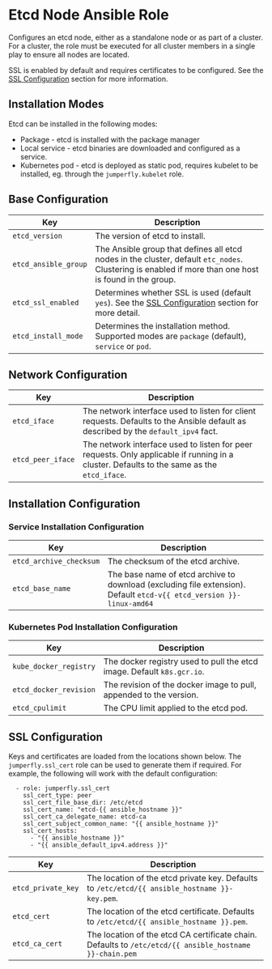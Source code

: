 # Etcd Node Ansible Role
Configures an etcd node, either as a standalone node or as part of a cluster.
For a cluster, the role must be executed for all cluster members in a single play to ensure all nodes are located.

SSL is enabled by default and requires certificates to be configured.
See the [SSL Configuration](#ssl-configuration) section for more information.

## Installation Modes
Etcd can be installed in the following modes:
* Package - etcd is installed with the package manager
* Local service - etcd binaries are downloaded and configured as a service.
* Kubernetes pod - etcd is deployed as static pod, requires kubelet to be installed, eg. through the  ``jumperfly.kubelet`` role.

## Base Configuration
| Key | Description |
|-----|-------------|
| ``etcd_version``       | The version of etcd to install. |
| ``etcd_ansible_group`` | The Ansible group that defines all etcd nodes in the cluster, default ``etc_nodes``. Clustering is enabled if more than one host is found in the group. |
| ``etcd_ssl_enabled``   | Determines whether SSL is used (default ``yes``). See the [SSL Configuration](#ssl-configuration) section for more detail. |
| ``etcd_install_mode``  | Determines the installation method. Supported modes are ``package`` (default), ``service`` or ``pod``. |

## Network Configuration
| Key | Description |
|-----|-------------|
| ``etcd_iface``      | The network interface used to listen for client requests. Defaults to the Ansible default as described by the ``default_ipv4`` fact. |
| ``etcd_peer_iface`` | The network interface used to listen for peer requests. Only applicable if running in a cluster. Defaults to the same as the ``etcd_iface``. |

## Installation Configuration
### Service Installation Configuration
| Key | Description |
|-----|-------------|
| ``etcd_archive_checksum`` | The checksum of the etcd archive. |
| ``etcd_base_name``        | The base name of etcd archive to download (excluding file extension). Default ``etcd-v{{ etcd_version }}-linux-amd64`` |

### Kubernetes Pod Installation Configuration
| Key | Description |
|-----|-------------|
| ``kube_docker_registry`` | The docker registry used to pull the etcd image. Default ``k8s.gcr.io``. |
| ``etcd_docker_revision`` | The revision of the docker image to pull, appended to the version. |
| ``etcd_cpulimit``        | The CPU limit applied to the etcd pod. |

## SSL Configuration
Keys and certificates are loaded from the locations shown below.
The ``jumperfly.ssl_cert`` role can be used to generate them if required. For example, the following will work with the default configuration:
```
  - role: jumperfly.ssl_cert
    ssl_cert_type: peer
    ssl_cert_file_base_dir: /etc/etcd
    ssl_cert_name: "etcd-{{ ansible_hostname }}"
    ssl_cert_ca_delegate_name: etcd-ca
    ssl_cert_subject_common_name: "{{ ansible_hostname }}"
    ssl_cert_hosts:
      - "{{ ansible_hostname }}"
      - "{{ ansible_default_ipv4.address }}"
```

| Key | Description |
|-----|-------------|
| ``etcd_private_key`` | The location of the etcd private key. Defaults to ``/etc/etcd/{{ ansible_hostname }}-key.pem``. |
| ``etcd_cert``        | The location of the etcd certificate. Defaults to ``/etc/etcd/{{ ansible_hostname }}.pem``. |
| ``etcd_ca_cert``     | The location of the etcd CA certificate chain. Defaults to ``/etc/etcd/{{ ansible_hostname }}-chain.pem`` |
